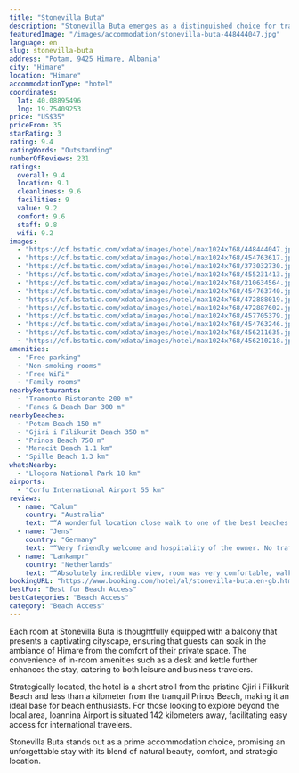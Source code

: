 ```yaml
---
title: "Stonevilla Buta"
description: "Stonevilla Buta emerges as a distinguished choice for travelers seeking comfort and convenience in Himare, merely a stone's throw away from the serene Potam Beach."
featuredImage: "/images/accommodation/stonevilla-buta-448444047.jpg"
language: en
slug: stonevilla-buta
address: "Potam, 9425 Himare, Albania"
city: "Himare"
location: "Himare"
accommodationType: "hotel"
coordinates:
  lat: 40.08895496
  lng: 19.75409253
price: "US$35"
priceFrom: 35
starRating: 3
rating: 9.4
ratingWords: "Outstanding"
numberOfReviews: 231
ratings:
  overall: 9.4
  location: 9.1
  cleanliness: 9.6
  facilities: 9
  value: 9.2
  comfort: 9.6
  staff: 9.8
  wifi: 9.2
images:
  - "https://cf.bstatic.com/xdata/images/hotel/max1024x768/448444047.jpg?k=c09612b3b93d96d214bd34f015ca44a50bd8cb92b84b0aee96accd0fca89948c&o=&hp=1"
  - "https://cf.bstatic.com/xdata/images/hotel/max1024x768/454763617.jpg?k=df700f42ffbd83b6c3d924d737330efab49441541742273187d5545a8570b549&o=&hp=1"
  - "https://cf.bstatic.com/xdata/images/hotel/max1024x768/373032730.jpg?k=c496177a0fd37477d6db1683b19fe9680b15c28d12776950035e94455e06dd01&o=&hp=1"
  - "https://cf.bstatic.com/xdata/images/hotel/max1024x768/455231413.jpg?k=67f2e78b40d3b0211a133514c41b424349fe62a962245677c52a1025a274052d&o=&hp=1"
  - "https://cf.bstatic.com/xdata/images/hotel/max1024x768/210634564.jpg?k=09cad693fcfe9e3ac30ec7512c620c97778dd04df98ac9ac73b1af82ef7ca5de&o=&hp=1"
  - "https://cf.bstatic.com/xdata/images/hotel/max1024x768/454763740.jpg?k=4df1d35986513857f8afc9f53f50b9e0b2949d6f81a8290af9747ebf9406a2c4&o=&hp=1"
  - "https://cf.bstatic.com/xdata/images/hotel/max1024x768/472888019.jpg?k=4c285ae6fc8a300aca6798516361ee18823b53980d365cecb97988cee311e95c&o=&hp=1"
  - "https://cf.bstatic.com/xdata/images/hotel/max1024x768/472887602.jpg?k=af90865a025dd06235b008f84558196727fe19b8f592c54776ef6fba7ba53dbd&o=&hp=1"
  - "https://cf.bstatic.com/xdata/images/hotel/max1024x768/457705379.jpg?k=d855f88386df8e032728606eb84752b7901e0ed74ed93467bae231c2cb442e43&o=&hp=1"
  - "https://cf.bstatic.com/xdata/images/hotel/max1024x768/454763246.jpg?k=42aee52b3eb111f9ddb4225cb18e525a65f1f54d7d9cef62f121e0c6a30a3943&o=&hp=1"
  - "https://cf.bstatic.com/xdata/images/hotel/max1024x768/456211635.jpg?k=f9e3b5f61afb8224d75e9b7ba9053b9bea3c87d2832e72eb54f491e6063c39b4&o=&hp=1"
  - "https://cf.bstatic.com/xdata/images/hotel/max1024x768/456210218.jpg?k=e0a191ce1528d1e35bbb0ef661c83ba00fe484f5413ff758f7315eee1cc0e9ef&o=&hp=1"
amenities:
  - "Free parking"
  - "Non-smoking rooms"
  - "Free WiFi"
  - "Family rooms"
nearbyRestaurants:
  - "Tramonto Ristorante 200 m"
  - "Fanes & Beach Bar 300 m"
nearbyBeaches:
  - "Potam Beach 150 m"
  - "Gjiri i Filikurit Beach 350 m"
  - "Prinos Beach 750 m"
  - "Maracit Beach 1.1 km"
  - "Spille Beach 1.3 km"
whatsNearby:
  - "Llogora National Park 18 km"
airports:
  - "Corfu International Airport 55 km"
reviews:
  - name: "Calum"
    country: "Australia"
    text: "“A wonderful location close walk to one of the best beaches in Himare. Has an amazing view over the bay from the rooms. As well the facilities were clean and modern having recently been refurbished. Would stay there again.”"
  - name: "Jens"
    country: "Germany"
    text: "“Very friendly welcome and hospitality of the owner. No traffic or other noise that could disturb the peaceful calm atmosphere of the mountain view.”"
  - name: "Lankampr"
    country: "Netherlands"
    text: "“Absolutely incredible view, room was very comfortable, walking distance from Himarë centre.”"
bookingURL: "https://www.booking.com/hotel/al/stonevilla-buta.en-gb.html?aid=8035640"
bestFor: "Best for Beach Access"
bestCategories: "Beach Access"
category: "Beach Access"
---
```


Each room at Stonevilla Buta is thoughtfully equipped with a balcony that presents a captivating cityscape, ensuring that guests can soak in the ambiance of Himare from the comfort of their private space. The convenience of in-room amenities such as a desk and kettle further enhances the stay, catering to both leisure and business travelers.

Strategically located, the hotel is a short stroll from the pristine Gjiri i Filikurit Beach and less than a kilometer from the tranquil Prinos Beach, making it an ideal base for beach enthusiasts. For those looking to explore beyond the local area, Ioannina Airport is situated 142 kilometers away, facilitating easy access for international travelers.

Stonevilla Buta stands out as a prime accommodation choice, promising an unforgettable stay with its blend of natural beauty, comfort, and strategic location.